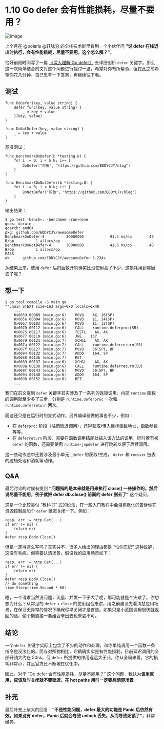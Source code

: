 # 1.10 Go defer 会有性能损耗，尽量不要用？

![image](https://i.imgur.com/YlKjnSH.jpg)

上个月在 @polaris @轩脉刃 的全栈技术群里看到一个小伙伴问 **“说 defer 在栈退出时执行，会有性能损耗，尽量不要用，这个怎么解？”**。

恰好前段时间写了一篇 [《深入理解 Go defer》](https://segmentfault.com/a/1190000019303572) 去详细剖析 `defer` 关键字。那么这一次简单结合前文对这个问题进行探讨一波，希望对你有所帮助，但在此之前希望你花几分钟，自己思考一下答案，再继续往下看。

## 测试

```
func DoDefer(key, value string) {
	defer func(key, value string) {
		_ = key + value
	}(key, value)
}

func DoNotDefer(key, value string) {
	_ = key + value
}
```

基准测试：

```
func BenchmarkDoDefer(b *testing.B) {
	for i := 0; i < b.N; i++ {
		DoDefer("煎鱼", "https://github.com/EDDYCJY/blog")
	}
}

func BenchmarkDoNotDefer(b *testing.B) {
	for i := 0; i < b.N; i++ {
		DoNotDefer("煎鱼", "https://github.com/EDDYCJY/blog")
	}
}
```

输出结果：

```
$ go test -bench=. -benchmem -run=none
goos: darwin
goarch: amd64
pkg: github.com/EDDYCJY/awesomeDefer
BenchmarkDoDefer-4      	20000000	        91.4 ns/op	      48 B/op	       1 allocs/op
BenchmarkDoNotDefer-4   	30000000	        41.6 ns/op	      48 B/op	       1 allocs/op
PASS
ok  	github.com/EDDYCJY/awesomeDefer	3.234s
```

从结果上来，使用 `defer` 后的函数开销确实比没使用高了不少，这损耗用到哪里去了呢？

## 想一下

```
$ go tool compile -S main.go 
"".main STEXT size=163 args=0x0 locals=0x40
    ...
    0x0059 00089 (main.go:6)    MOVQ    AX, 16(SP)
    0x005e 00094 (main.go:6)    MOVQ    $1, 24(SP)
    0x0067 00103 (main.go:6)    MOVQ    $1, 32(SP)
    0x0070 00112 (main.go:6)    CALL    runtime.deferproc(SB)
    0x0075 00117 (main.go:6)    TESTL    AX, AX
    0x0077 00119 (main.go:6)    JNE    137
    0x0079 00121 (main.go:7)    XCHGL    AX, AX
    0x007a 00122 (main.go:7)    CALL    runtime.deferreturn(SB)
    0x007f 00127 (main.go:7)    MOVQ    56(SP), BP
    0x0084 00132 (main.go:7)    ADDQ    $64, SP
    0x0088 00136 (main.go:7)    RET
    0x0089 00137 (main.go:6)    XCHGL    AX, AX
    0x008a 00138 (main.go:6)    CALL    runtime.deferreturn(SB)
    0x008f 00143 (main.go:6)    MOVQ    56(SP), BP
    0x0094 00148 (main.go:6)    ADDQ    $64, SP
    0x0098 00152 (main.go:6)    RET
    ...
```

我们在前文提到 `defer` 关键字其实涉及了一系列的连锁调用，内部 `runtime` 函数的调用就至少多了三步，分别是 `runtime.deferproc` 一次和 `runtime.deferreturn` 两次。

而这还只是在运行时的显式动作，另外编译器做的事也不少，例如：

- 在 `deferproc` 阶段（注册延迟调用），还得获取/传入目标函数地址、函数参数等等。
- 在 `deferreturn` 阶段，需要在函数调用结尾处插入该方法的调用，同时若有被 `defer` 的函数，还需要使用 `runtime·jmpdefer` 进行跳转以便于后续调用。

这一些动作途中还要涉及最小单元 `_defer` 的获取/生成， `defer` 和 `recover` 链表的逻辑处理和消耗等动作。

## Q&A

最后讨论的时候有提到 **“问题指的是本来就是用来执行 close() 一些操作的，然后说尽量不能用，例子就把 defer db.close() 前面的 defer 删去了”** 这个疑问。

这是一个比较类似 “教科书” 式的说法，在一些入门教程中会潜移默化的告诉你在资源控制后加个 `defer` 延迟关闭一下。例如：

```
resp, err := http.Get(...)
if err != nil {
    return err
}
defer resp.Body.Close()
```

但是一定得这么写吗？其实并不，很多人给出的理由都是 “怕你忘记” 这种说辞，这没有毛病。但需要认清场景，假设我的应用场景如下：


```
resp, err := http.Get(...)
if err != nil {
    return err
}
defer resp.Body.Close()
// do something
time.Sleep(time.Second * 60)
```

嗯，一个请求当然没问题，流量、并发一下子大了呢，那可能就是个灾难了。你想想为什么？从常见的 `defer` + `close` 的使用组合来讲，用之前建议先看清楚应用场景，在保证无异常的情况下确保尽早关闭才是首选。如果只是小范围调用很快就返回的话，偷个懒直接一套组合拳出去也未尝不可。

## 结论

一个 `defer` 关键字实际上包含了不少的动作和处理，和你单纯调用一个函数一条指令是没法比的。而与对照物相比，它确确实实是有性能损耗，目前延迟调用的全部开销大约在 50ns，但 `defer` 所提供的作用远远大于此，你从全局来看，它的损耗非常小，并且官方还不断地在优化中。

因此，对于 “Go defer 会有性能损耗，尽量不能用？” 这个问题，我认为**该用就用，应该及时关闭就不要延迟，在 hot paths 用时一定要想清楚场景**。

## 补充

最后补充上柴大的回复：**“不是性能问题，defer 最大的功能是 Panic 后依然有效。如果没有 defer，Panic 后就会导致 unlock 丢失，从而导致死锁了”**，非常经典。
